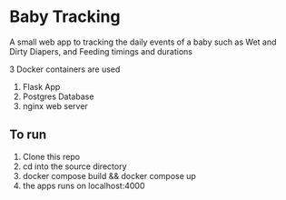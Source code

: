 # Baby Tracking

A small web app to tracking the daily events of a baby such as Wet and Dirty Diapers, and Feeding timings and durations

3 Docker containers are used

1. Flask App
2. Postgres Database
3. nginx web server

## To run

1. Clone this repo
2. cd into the source directory
3. docker compose build && docker compose up
4. the apps runs on localhost:4000
